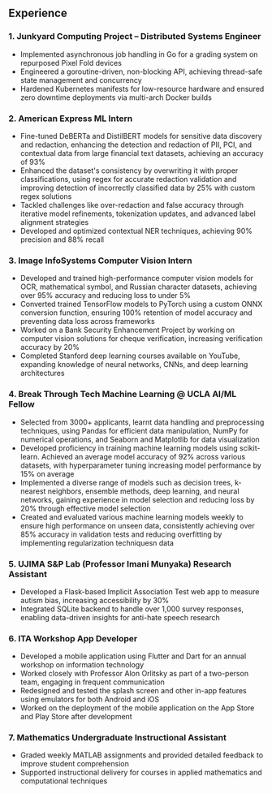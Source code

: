 ## Experience

### 1. Junkyard Computing Project – Distributed Systems Engineer
- Implemented asynchronous job handling in Go for a grading system on repurposed Pixel Fold devices
- Engineered a goroutine-driven, non-blocking API, achieving thread-safe state management and concurrency
- Hardened Kubernetes manifests for low-resource hardware and ensured zero downtime deployments via multi-arch Docker builds

### 2. American Express ML Intern
- Fine-tuned DeBERTa and DistilBERT models for sensitive data discovery and redaction, enhancing the detection and redaction of PII, PCI, and contextual data from large financial text datasets, achieving an accuracy of 93%
- Enhanced the dataset's consistency by overwriting it with proper classifications, using regex for accurate redaction validation and improving detection of incorrectly classified data by 25% with custom regex solutions
- Tackled challenges like over-redaction and false accuracy through iterative model refinements, tokenization updates, and advanced label alignment strategies
- Developed and optimized contextual NER techniques, achieving 90% precision and 88% recall

### 3. Image InfoSystems Computer Vision Intern
- Developed and trained high-performance computer vision models for OCR, mathematical symbol, and Russian character datasets, achieving over 95% accuracy and reducing loss to under 5%
- Converted trained TensorFlow models to PyTorch using a custom ONNX conversion function, ensuring 100% retention of model accuracy and preventing data loss across frameworks
- Worked on a Bank Security Enhancement Project by working on computer vision solutions for cheque verification, increasing verification accuracy by 20%
- Completed Stanford deep learning courses available on YouTube, expanding knowledge of neural networks, CNNs, and deep learning architectures

### 4. Break Through Tech Machine Learning @ UCLA AI/ML Fellow
- Selected from 3000+ applicants, learnt data handling and preprocessing techniques, using Pandas for efficient data manipulation, NumPy for numerical operations, and Seaborn and Matplotlib for data visualization
- Developed proficiency in training machine learning models using scikit-learn. Achieved an average model accuracy of 92% across various datasets, with hyperparameter tuning increasing model performance by 15% on average
- Implemented a diverse range of models such as decision trees, k-nearest neighbors, ensemble methods, deep learning, and neural networks, gaining experience in model selection and reducing loss by 20% through effective model selection
- Created and evaluated various machine learning models weekly to ensure high performance on unseen data, consistently achieving over 85% accuracy in validation tests and reducing overfitting by implementing regularization techniquesn data

### 5. UJIMA S&P Lab (Professor Imani Munyaka) Research Assistant
- Developed a Flask-based Implicit Association Test web app to measure autism bias, increasing accessibility by 30%
- Integrated SQLite backend to handle over 1,000 survey responses, enabling data-driven insights for anti-hate speech research

### 6. ITA Workshop App Developer
- Developed a mobile application using Flutter and Dart for an annual workshop on information technology
- Worked closely with Professor Alon Orlitsky as part of a two-person team, engaging in frequent communication
- Redesigned and tested the splash screen and other in-app features using emulators for both Android and iOS
- Worked on the deployment of the mobile application on the App Store and Play Store after development

### 7. Mathematics Undergraduate Instructional Assistant
- Graded weekly MATLAB assignments and provided detailed feedback to improve student comprehension
- Supported instructional delivery for courses in applied mathematics and computational techniques
